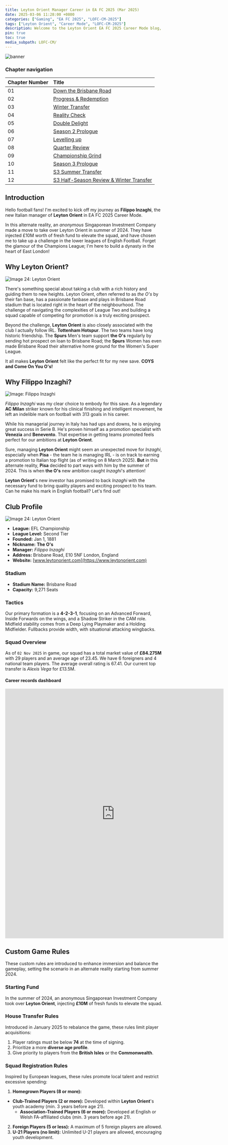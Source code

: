 ```yaml
---
title: Leyton Orient Manager Career in EA FC 2025 (Mar 2025)
date: 2025-03-06 11:28:00 +0800
categories: ["Gaming", "EA FC 2025", "LOFC-CM-2025"]
tags: ["Leyton Orient", "Career Mode", "LOFC-CM-2025"]
description: Welcome to the Leyton Orient EA FC 2025 Career Mode blog, chronicling the journey of Filippo Inzaghi as he builds a dynasty in East London, started IRL March 2025.
pin: true
toc: true
media_subpath: LOFC-CM/
---
```


![banner](CH00/Banner.png)

### Chapter navigation

| Chapter Number | Title |
| :------------- | :---- |
| 01 | [Down the Brisbane Road](/posts/LOFC-CM-CH01/) |
| 02 | [Progress & Redemption](/posts/LOFC-CM-CH02/) |
| 03 | [Winter Transfer](/posts/LOFC-CM-CH03/) |
| 04 | [Reality Check](/posts/LOFC-CM-CH04/) |
| 05 | [Double Delight](/posts/LOFC-CM-CH05/) |
| 06 | [Season 2 Prologue](/posts/LOFC-CM-CH06/) |
| 07 | [Levelling up](/posts/LOFC-CM-CH07/) |
| 08 | [Quarter Review](/posts/LOFC-CM-CH08/) |
| 09 | [Championship Grind](/posts/LOFC-CM-CH09/) |
| 10 | [Season 3 Prologue](/posts/LOFC-CM-CH10/) |
| 11 | [S3 Summer Transfer](/posts/LOFC-CM-CH11/) |
| 12 | [S3 Half-Season Review & Winter Transfer](/posts/LOFC-CM-CH12/) |

## Introduction

Hello football fans! I'm excited to kick off my journey as **Filippo Inzaghi**, the new Italian manager of **Leyton Orient** in EA FC 2025 Career Mode.

In this alternate reality, an *anonymous* Singaporean Investment Company made a move to take over Leyton Orient in summer of 2024. They have injected £10M worth of fresh fund to elevate the squad, and have chosen me to take up a challenge in the lower leagues of English Football. Forget the glamour of the Champions League; I'm here to build a dynasty in the heart of East London!


## Why Leyton Orient?

![Image 24: Leyton Orient](https://tmssl.akamaized.net//images/wappen/head/1150.png?lm=1485645647)

There's something special about taking a club with a rich history and guiding them to new heights. Leyton Orient, often referred to as *the O's* by their fan base, has a passionate fanbase and plays in Brisbane Road stadium that is located right in the heart of the neighbourhood. The challenge of navigating the complexities of League Two and building a squad capable of competing for promotion is a truly exciting prospect.

Beyond the challenge, **Leyton Orient** is also closely associated with the club I actually follow IRL. **Tottenham Hotspur**. The two teams have long historic friendship. The **Spurs** Men's team support **the O's** regularly by sending hot prospect on loan to Brisbane Road; the **Spurs** Women has even made Brisbane Road their alternative home ground for the Women's Super League.

It all makes **Leyton Orient** felt like the perfect fit for my new save. **COYS and Come On You O's!**

## Why Filippo Inzaghi?

![Image: Filippo Inzaghi](https://img.a.transfermarkt.technology/portrait/header/25149-1586856473.jpg?lm=1)

*Filippo Inzaghi* was my clear choice to embody for this save. As a legendary **AC Milan** striker known for his clinical finishing and intelligent movement, he left an indelible mark on football with 313 goals in his career.

While his managerial journey in Italy has had ups and downs, he is enjoying great success in Serie B. He's proven himself as a promotion specialist with **Venezia** and **Benevento**. That expertise in getting teams promoted feels perfect for our ambitions at **Leyton Orient**.

Sure, managing **Leyton Orient** might seem an unexpected move for *Inzaghi*, especially when **Pisa** - the team he is managing IRL - is on track to earning a promotion to Italian top flight (as of writing on 8 March 2025). **But** in this alternate reality, **Pisa** decided to part ways with him by the summer of 2024. This is when **the O's** new ambition caught *Inzaghi*'s attention!

**Leyton Orient**'s new investor has promised to back *Inzaghi* with the necessary fund to bring quality players and exciting prospect to his team. Can he make his mark in English football? Let's find out!

## Club Profile

![Image 24: Leyton Orient](https://tmssl.akamaized.net//images/wappen/head/1150.png?lm=1485645647)

*   **League:** EFL Championship
*   **League Level:** Second Tier
*   **Founded:** Jan 1, 1881
*   **Nickname:** **The O's**
*   **Manager:** *Filippo Inzaghi*
*   **Address:** Brisbane Road, E10 5NF London, England
*   **Website:** [www.leytonorient.com](https://www.leytonorient.com)

### Stadium

*   **Stadium Name:** Brisbane Road
*   **Capacity:** 9,271 Seats

### Tactics

Our primary formation is a **4-2-3-1**, focusing on an Advanced Forward, Inside Forwards on the wings, and a Shadow Striker in the CAM role. Midfield stability comes from a Deep Lying Playmaker and a Holding Midfielder. Fullbacks provide width, with situational attacking wingbacks.

### Squad Overview

As of `02 Nov 2025` in game, our squad has a total market value of **£84.275M** with 29 players and an average age of 23.45. We have 6 foreigners and 4 national team players. The average overall rating is 67.41. Our current top transfer is *Alexis Vega* for £13.5M.

#### Career records dashboard

<iframe 
    width="700" height="800" 
    src="https://lookerstudio.google.com/embed/reporting/4f3cf3f1-61a1-45f3-9419-666ef9f5588f/page/YTz7E" 
    frameborder="0" 
    style="border:0" 
    allowfullscreen 
    sandbox="allow-storage-access-by-user-activation allow-scripts allow-same-origin allow-popups allow-popups-to-escape-sandbox">
</iframe>

## Custom Game Rules

These custom rules are introduced to enhance immersion and balance the gameplay, setting the scenario in an alternate reality starting from summer 2024.

### Starting Fund

In the summer of 2024, an anonymous Singaporean Investment Company took over **Leyton Orient**, injecting **£10M** of fresh funds to elevate the squad.

### House Transfer Rules

Introduced in January 2025 to rebalance the game, these rules limit player acquisitions:

1.  Player ratings must be below **74** at the time of signing.
2.  Prioritize a more **diverse age profile**.
3.  Give priority to players from the **British Isles** or the **Commonwealth**.

### Squad Registration Rules

Inspired by European leagues, these rules promote local talent and restrict excessive spending:

1.  **Homegrown Players (8 or more):**
*   **Club-Trained Players (2 or more):** Developed within **Leyton Orient**'s youth academy (min. 3 years before age 21).
    *   **Association-Trained Players (6 or more):** Developed at English or Welsh FA-affiliated clubs (min. 3 years before age 21).
2.  **Foreign Players (5 or less):** A maximum of 5 foreign players are allowed.
3.  **U-21 Players (no limit):** Unlimited U-21 players are allowed, encouraging youth development.
